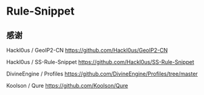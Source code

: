 # Rule-Snippet

## 感谢

Hackl0us / GeoIP2-CN https://github.com/Hackl0us/GeoIP2-CN

Hackl0us / SS-Rule-Snippet https://github.com/Hackl0us/SS-Rule-Snippet

DivineEngine / Profiles https://github.com/DivineEngine/Profiles/tree/master

Koolson / Qure https://github.com/Koolson/Qure
